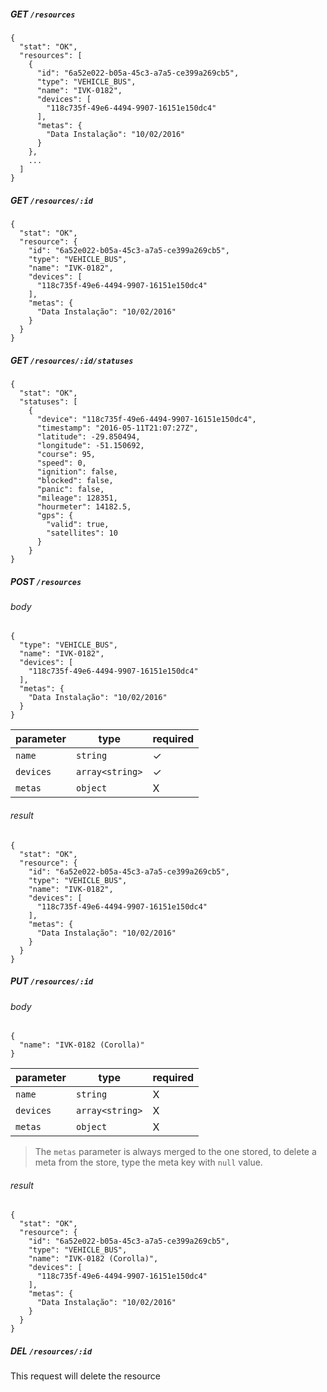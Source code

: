 ##### GET `/resources`

    {
      "stat": "OK",
      "resources": [
        {
          "id": "6a52e022-b05a-45c3-a7a5-ce399a269cb5",
          "type": "VEHICLE_BUS",
          "name": "IVK-0182",
          "devices": [
            "118c735f-49e6-4494-9907-16151e150dc4"
          ],
          "metas": {
            "Data Instalação": "10/02/2016"
          }
        },
        ...
      ]
    }
    
    
##### GET `/resources/:id`

    {
      "stat": "OK",
      "resource": {
        "id": "6a52e022-b05a-45c3-a7a5-ce399a269cb5",
        "type": "VEHICLE_BUS",
        "name": "IVK-0182",
        "devices": [
          "118c735f-49e6-4494-9907-16151e150dc4"
        ],
        "metas": {
          "Data Instalação": "10/02/2016"
        }
      }
    }

##### GET `/resources/:id/statuses`

    {
      "stat": "OK",
      "statuses": [
        {
          "device": "118c735f-49e6-4494-9907-16151e150dc4",
          "timestamp": "2016-05-11T21:07:27Z",
          "latitude": -29.850494,
          "longitude": -51.150692,
          "course": 95,
          "speed": 0,
          "ignition": false,
          "blocked": false,
          "panic": false,
          "mileage": 128351,
          "hourmeter": 14182.5,
          "gps": {
            "valid": true,
            "satellites": 10
          }
        }
    }
    
##### POST `/resources`

###### body

    {
      "type": "VEHICLE_BUS",
      "name": "IVK-0182",
      "devices": [
        "118c735f-49e6-4494-9907-16151e150dc4"
      ],
      "metas": {
        "Data Instalação": "10/02/2016"
      }
    }
    
  parameter | type | required
  --------- | ---- | ---------
  `name` | `string` | ✓
  `devices` | `array<string>` | ✓
  `metas` | `object` | X

###### result

    {
      "stat": "OK",
      "resource": {
        "id": "6a52e022-b05a-45c3-a7a5-ce399a269cb5",
        "type": "VEHICLE_BUS",
        "name": "IVK-0182",
        "devices": [
          "118c735f-49e6-4494-9907-16151e150dc4"
        ],
        "metas": {
          "Data Instalação": "10/02/2016"
        }
      }
    }

##### PUT `/resources/:id`

###### body

    {
      "name": "IVK-0182 (Corolla)"
    }
    
  parameter | type | required
  --------- | ---- | ---------
  `name` | `string` | X
  `devices` | `array<string>` | X
  `metas` | `object` | X

> The `metas` parameter is always merged to the one stored, to delete a meta from the store, type the meta key with `null` value.

###### result

    {
      "stat": "OK",
      "resource": {
        "id": "6a52e022-b05a-45c3-a7a5-ce399a269cb5",
        "type": "VEHICLE_BUS",
        "name": "IVK-0182 (Corolla)",
        "devices": [
          "118c735f-49e6-4494-9907-16151e150dc4"
        ],
        "metas": {
          "Data Instalação": "10/02/2016"
        }
      }
    }
    
##### DEL `/resources/:id`

This request will delete the resource
